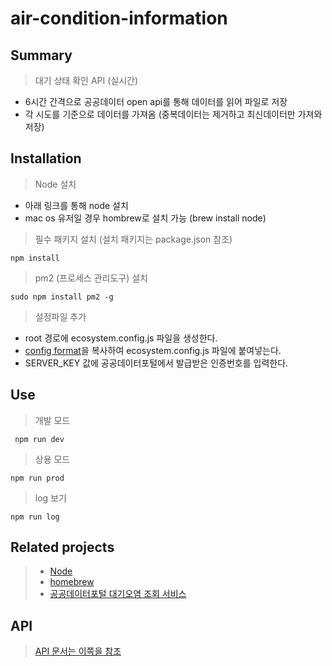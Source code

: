 # air-condition-information

## Summary
> 대기 상태 확인 API (실시간)
 - 6시간 간격으로 공공데이터 open api를 통해 데이터를 읽어 파일로 저장 
 - 각 시도를 기준으로 데이터를 가져옴 (중복데이터는 제거하고 최신데이터만 가져와 저장)
  

## Installation
> Node 설치 
 - 아래 링크를 통해 node 설치
 - mac os 유저일 경우 hombrew로 설치 가능 (brew install node)

> 필수 패키지 설치 (설치 패키지는 package.json 참조)
```
npm install
```

> pm2 (프로세스 관리도구) 설치
```
sudo npm install pm2 -g 
```

> 설정파일 추가
 - root 경로에 ecosystem.config.js 파일을 생성한다. 
 - [config format](https://github.com/Jade-Jun/atmospheric_information/wiki/config-format)을 복사하여 ecosystem.config.js 파일에 붙여넣는다.
 - SERVER_KEY 값에 공공데이터포털에서 발급받은 인증번호를 입력한다.

## Use
> 개발 모드
```
 npm run dev
```

> 상용 모드
```
npm run prod
```

> log 보기
```
npm run log
```

## Related projects
> * [Node](https://nodejs.org/ko/download/)
> * [homebrew](https://brew.sh/index_ko)
> * [공공데이터포털 대기오염 조회 서비스](https://www.data.go.kr/)


## API
> [API 문서는 이쪽을 참조](https://github.com/Jade-Jun/air-condition-information/wiki/Api)
